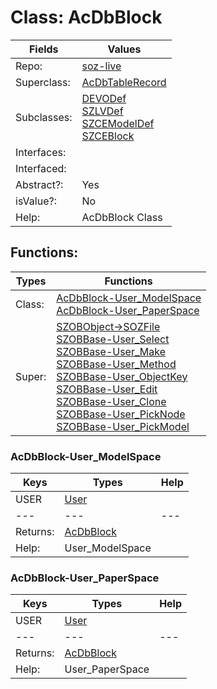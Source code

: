 
# Class:	AcDbBlock

| Fields | Values |
| --------- | --------- |
| Repo: | [soz-live](/repos/soz-live.html) |
| Superclass: | [AcDbTableRecord](AcDbTableRecord.html) |
| Subclasses: | [DEVODef](DEVODef.html) <br> [SZLVDef](SZLVDef.html) <br> [SZCEModelDef](SZCEModelDef.html) <br> [SZCEBlock](SZCEBlock.html) |
| Interfaces: |  |
| Interfaced: |  |
| Abstract?: | Yes |
| isValue?: | No |
| Help: | AcDbBlock Class |


## Functions:

| Types | Functions |
| --------- | --------- |
| Class: | [AcDbBlock-User_ModelSpace](#AcDbBlock-User_ModelSpace) <br> [AcDbBlock-User_PaperSpace](#AcDbBlock-User_PaperSpace) |
| Super: | [SZOBObject->SOZFile](SZOBObject.html) <br> [SZOBBase-User_Select](SZOBBase.html) <br> [SZOBBase-User_Make](SZOBBase.html) <br> [SZOBBase-User_Method](SZOBBase.html) <br> [SZOBBase-User_ObjectKey](SZOBBase.html) <br> [SZOBBase-User_Edit](SZOBBase.html) <br> [SZOBBase-User_Clone](SZOBBase.html) <br> [SZOBBase-User_PickNode](SZOBBase.html) <br> [SZOBBase-User_PickModel](SZOBBase.html) |


### AcDbBlock-User_ModelSpace

| Keys | Types | Help |
| --------- | --------- | --------- |
| USER | [User](User.html) |  |
| --- | --- | --- |
| Returns: | [AcDbBlock](AcDbBlock.html) |
| Help: | User_ModelSpace |

### AcDbBlock-User_PaperSpace

| Keys | Types | Help |
| --------- | --------- | --------- |
| USER | [User](User.html) |  |
| --- | --- | --- |
| Returns: | [AcDbBlock](AcDbBlock.html) |
| Help: | User_PaperSpace |

